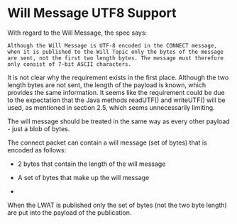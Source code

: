 # Will Message UTF8 Support

With regard to the Will Message, the spec says:

    Although the Will Message is UTF-8 encoded in the CONNECT message,
    when it is published to the Will Topic only the bytes of the message
    are sent, not the first two length bytes. The message must therefore
    only consist of 7-bit ASCII characters.

It is not clear why the requirement exists in the first place. Although the two length bytes are not sent, the length of the payload is known, which provides the same information. It seems like the requirement could be due to the expectation that the Java methods readUTF() and writeUTF() will be used, as mentioned in section 2.5, which seems unnecessarily limiting.

The will message should be treated in the same way as every other payload - just a blob of bytes.

The connect packet can contain a will message (set of bytes) that is encoded as follows: 

*  2 bytes that contain the length of the will message

*  A set of bytes that make up the will message

*  
When the LWAT is published only the set of bytes (not the two byte length) are put into the payload of the publication.
